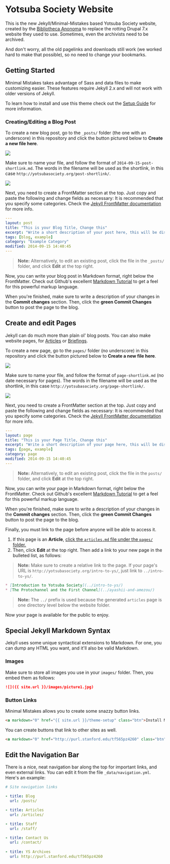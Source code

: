 # Yotsuba Society Website

This is the new Jekyll/Minimal-Mistakes based Yotsuba Society website, created by the [Bibliotheca Anonoma](http://github.com/bibanon/bibanon/wiki) to replace the rotting Drupal 7.x website they used to use. Sometimes, even the archivists need to be archived.

And don't worry, all the old pagelinks and downloads still work (we worked hard to make that possible), so no need to change your bookmarks.

## Getting Started

Minimal Mistakes takes advantage of Sass and data files to make customizing easier. These features require Jekyll 2.x and will not work with older versions of Jekyll.

To learn how to install and use this theme check out the [Setup Guide](http://mmistakes.github.io/minimal-mistakes/theme-setup/) for more information.

### Creating/Editing a Blog Post

To create a new blog post, go to the `_posts/` folder (the one with an underscore) in this repository and click the button pictured below to **Create a new file here**. 

![](https://camo.githubusercontent.com/8fdc501d6746c307ada3d168e5db7b8d1b12cd75/687474703a2f2f636c2e6c792f4c4c65302f6e65772d66696c652e6a7067)

Make sure to name your file, and follow the format of `2014-09-15-post-shortlink.md`. The words in the filename will be used as the shortlink, in this case `http://yotsubasociety.org/post-shortlink/`.

![](https://camo.githubusercontent.com/f4b2aa2358596bdaa11543d51c055da68927707a/687474703a2f2f636c2e6c792f4b77654c2f6e65772d66696c652d656469746f722e706e67)

Next, you need to create a FrontMatter section at the top. Just copy and paste the following and change fields as necessary: It is recommended that you specify some categories. Check the [Jekyll FrontMatter documentation](http://jekyllrb.com/docs/frontmatter/) for more info.

```yaml
---
layout: post
title: "This is your Blog Title, Change this"
excerpt: "Write a short description of your post here, this will be displayed as a preview."
tags: [blog, example]
category: "Example Category"
modified: 2014-09-15 14:40:45
---
```

> **Note:** Alternatively, to edit an existing post, click the file in the `_posts/` folder, and click **Edit** at the top right.

Now, you can write your blog post in Markdown format, right below the FrontMatter. Check out Github's excellent [Markdown Tutorial](https://help.github.com/articles/markdown-basics/) to get a feel for this powerful markup language. 

When you're finished, make sure to write a description of your changes in the **Commit changes** section. Then, click the **green Commit Changes** button to post the page to the blog.

## Create and edit Pages

Jekyll can do much more than plain ol' blog posts. You can also make website pages, for [Articles](http://yotsubasociety.github.io/articles/) or [Briefings](http://yotsubasociety.github.io/briefings/).

To create a new page, go to the `pages/` folder (no underscore) in this repository and click the button pictured below to **Create a new file here**.

![](https://camo.githubusercontent.com/8fdc501d6746c307ada3d168e5db7b8d1b12cd75/687474703a2f2f636c2e6c792f4c4c65302f6e65772d66696c652e6a7067)

Make sure to name your file, and follow the format of `page-shortlink.md` (no date necessary for pages). The words in the filename will be used as the shortlink, in this case `http://yotsubasociety.org/page-shortlink/`.

![](https://camo.githubusercontent.com/f4b2aa2358596bdaa11543d51c055da68927707a/687474703a2f2f636c2e6c792f4b77654c2f6e65772d66696c652d656469746f722e706e67)

Next, you need to create a FrontMatter section at the top. Just copy and paste the following and change fields as necessary: It is recommended that you specify some categories. Check the [Jekyll FrontMatter documentation](http://jekyllrb.com/docs/frontmatter/) for more info.

```yaml
---
layout: page
title: "This is your Page Title, Change this"
excerpt: "Write a short description of your page here, this will be displayed as a preview."
tags: [page, example]
category: page
modified: 2014-09-15 14:40:45
---
```

> **Note:** Alternatively, to edit an existing post, click the file in the `posts/` folder, and click **Edit** at the top right.

Now, you can write your page in Markdown format, right below the FrontMatter. Check out Github's excellent [Markdown Tutorial](https://help.github.com/articles/markdown-basics/) to get a feel for this powerful markup language. 

When you're finished, make sure to write a description of your changes in the **Commit changes** section. Then, click the **green Commit Changes** button to post the page to the blog.

Finally, you must link to the page before anyone will be able to access it. 

1. If this page is an **Article**, [click the `articles.md` file under the `pages/` folder.](https://github.com/yotsubasociety/yotsubasociety.github.io/blob/master/pages/articles.md)
2. Then, click **Edit** at the top right. Then add a link to your new page in the bulleted list, as follows:

> **Note:** Make sure to create a relative link to the page. If your page's URL is `http://yotsubasociety.org/intro-to-ys/`, just link to `../intro-to-ys/`.

```markdown
* [Introduction to Yotsuba Society](../intro-to-ys/)
* [The Protochannel and the First Channel](../ayashii-and-amezou/)
```

> **Note:** The `../` prefix is used because the generated `articles` page is one directory level below the website folder.

Now your page is available for the public to enjoy.

## Special Jekyll Markdown Syntax

Jekyll uses some unique syntactical extensions to Markdown. For one, you can dump any HTML you want, and it'll also be valid Markdown.

### Images

Make sure to store all images you use in your `images/` folder. Then, you embed them as follows:

```markdown
![]({{ site.url }}/images/picture1.jpg)
```

### Button Links

Minimal Mistakes allows you to create some snazzy button links.

```html
<a markdown="0" href="{{ site.url }}/theme-setup" class="btn">Install Minimal Mistakes Theme</a>
```

You can create buttons that link to other sites as well.

```html
<a markdown="0" href="http://purl.stanford.edu/tf565pz4260" class="btn">YS Archives</a>
```

## Edit the Navigation Bar

There is a nice, neat navigation bar along the top for important links, and even external links. You can edit it from the file `_data/navigation.yml`. Here's an example:

```yaml
# Site navigation links

- title: Blog
  url: /posts/

- title: Articles
  url: /articles/

- title: Staff
  url: /staff/

- title: Contact Us
  url: /contact/
  
- title: YS Archives
  url: http://purl.stanford.edu/tf565pz4260
```
